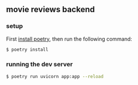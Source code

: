 ## movie reviews backend

### setup
First [install poetry](https://python-poetry.org/docs/#installation), then run the following command:
```bash
$ poetry install
```

### running the dev server
```bash
$ poetry run uvicorn app:app --reload
```